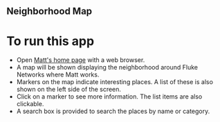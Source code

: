 ## Neighborhood Map

# To run this app
* Open [Matt's home page](http://richards777.com/ "Matt's Home Page") with a web browser.
* A map will be shown displaying the neighborhood around Fluke Networks where Matt works.
* Markers on the map indicate interesting places. A list of these is also shown on the left side of the screen.
* Click on a marker to see more information. The list items are also clickable.
* A search box is provided to search the places by name or category.
